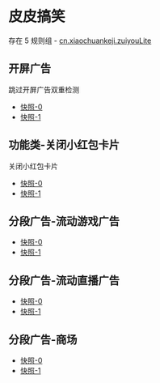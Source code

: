 # 皮皮搞笑

存在 5 规则组 - [cn.xiaochuankeji.zuiyouLite](/src/apps/cn.xiaochuankeji.zuiyouLite.ts)

## 开屏广告

跳过开屏广告双重检测

- [快照-0](https://i.gkd.li/snapshot/1708955039598)
- [快照-1](https://i.gkd.li/snapshot/1708955435902)

## 功能类-关闭小红包卡片

关闭小红包卡片

- [快照-0](https://i.gkd.li/snapshot/1709104656313)
- [快照-1](https://i.gkd.li/snapshot/1709104656313)

## 分段广告-流动游戏广告

- [快照-0](https://i.gkd.li/snapshot/1709189540108)
- [快照-1](https://i.gkd.li/snapshot/1709189555602)

## 分段广告-流动直播广告

- [快照-0](https://i.gkd.li/snapshot/1709205181942)
- [快照-1](https://i.gkd.li/snapshot/1709189555602)

## 分段广告-商场

- [快照-0](https://i.gkd.li/snapshot/1709216783100)
- [快照-1](https://i.gkd.li/snapshot/1709216790063)
